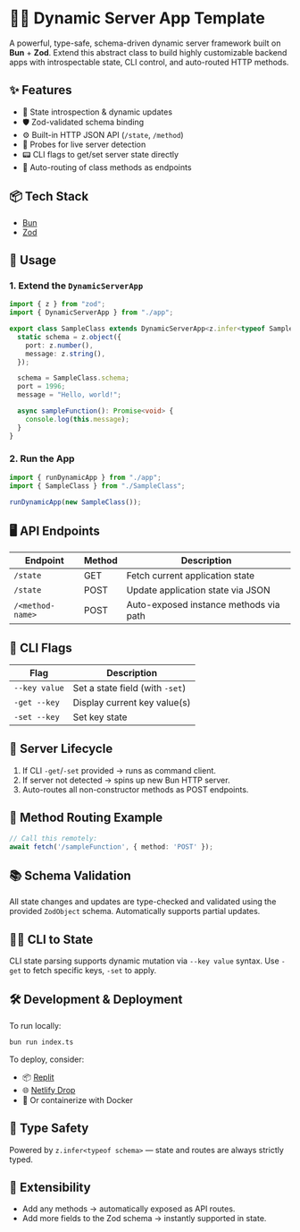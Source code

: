 # 🧙‍♂️ Dynamic Server App Template

A powerful, type-safe, schema-driven dynamic server framework built on **Bun** + **Zod**. Extend this abstract class to build highly customizable backend apps with introspectable state, CLI control, and auto-routed HTTP methods.

## ✨ Features

- 🧠 State introspection & dynamic updates
- 🛡️ Zod-validated schema binding
- ⚙️ Built-in HTTP JSON API (`/state`, `/method`)
- 🧪 Probes for live server detection
- 📟 CLI flags to get/set server state directly
- 🧬 Auto-routing of class methods as endpoints

## 📦 Tech Stack

- [Bun](https://bun.sh)
- [Zod](https://zod.dev)

## 🔧 Usage

### 1. Extend the `DynamicServerApp`

```ts
import { z } from "zod";
import { DynamicServerApp } from "./app";

export class SampleClass extends DynamicServerApp<z.infer<typeof SampleClass.schema>> {
  static schema = z.object({
    port: z.number(),
    message: z.string(),
  });

  schema = SampleClass.schema;
  port = 1996;
  message = "Hello, world!";

  async sampleFunction(): Promise<void> {
    console.log(this.message);
  }
}
````

### 2. Run the App

```ts
import { runDynamicApp } from "./app";
import { SampleClass } from "./SampleClass";

runDynamicApp(new SampleClass());
```

## 🖥️ API Endpoints

| Endpoint         | Method | Description                            |
| ---------------- | ------ | -------------------------------------- |
| `/state`         | GET    | Fetch current application state        |
| `/state`         | POST   | Update application state via JSON      |
| `/<method-name>` | POST   | Auto-exposed instance methods via path |

## 🧪 CLI Flags

| Flag          | Description                     |
| ------------- | ------------------------------- |
| `--key value` | Set a state field (with `-set`) |
| `-get --key`  | Display current key value(s)    |
| `-set --key`  | Set key state                   |

## 🚀 Server Lifecycle

1. If CLI `-get`/`-set` provided → runs as command client.
2. If server not detected → spins up new Bun HTTP server.
3. Auto-routes all non-constructor methods as POST endpoints.

## 🧠 Method Routing Example

```ts
// Call this remotely:
await fetch('/sampleFunction', { method: 'POST' });
```

## 📚 Schema Validation

All state changes and updates are type-checked and validated using the provided `ZodObject` schema. Automatically supports partial updates.

## 🧙‍♂️ CLI to State

CLI state parsing supports dynamic mutation via `--key value` syntax. Use `-get` to fetch specific keys, `-set` to apply.

## 🛠️ Development & Deployment

To run locally:

```bash
bun run index.ts
```

To deploy, consider:

* 📦 [Replit](https://replit.com/)
* 🌐 [Netlify Drop](https://app.netlify.com/drop)
* 🧳 Or containerize with Docker

## 🔐 Type Safety

Powered by `z.infer<typeof schema>` — state and routes are always strictly typed.

## 🧩 Extensibility

* Add any methods → automatically exposed as API routes.
* Add more fields to the Zod schema → instantly supported in state.
